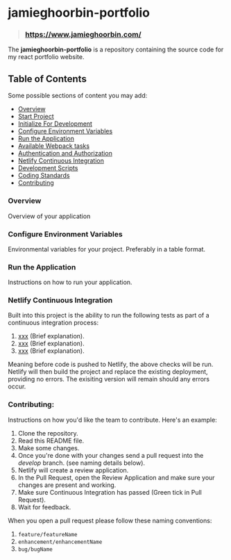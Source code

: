 # jamieghoorbin-portfolio

> ### https://www.jamieghoorbin.com/

The **jamieghoorbin-portfolio** is a repository containing the source code for my react portfolio website.

## Table of Contents

Some possible sections of content you may add:

- [Overview](#overview)
- [Start Project](#start-project)
- [Initialize For Development](#initialize-for-development)
- [Configure Environment Variables](#configure-environment-variables)
- [Run the Application](#run-the-application)
- [Available Webpack tasks](#available-webpack-tasks)
- [Authentication and Authorization](#authentication-and-authorization)
- [Netlify Continuous Integration](#netlify-continuous-integration)
- [Development Scripts](#development-scripts)
- [Coding Standards](#coding-standards)
- [Contributing](#contributing)

### Overview

Overview of your application

### Configure Environment Variables

Environmental variables for your project. Preferably in a table format.

### Run the Application

Instructions on how to run your application.

### Netlify Continuous Integration

Built into this project is the ability to run the following tests as part of a continuous integration process:

1. [xxx](url) (Brief explanation).
2. [xxx](url) (Brief explanation).
3. [xxx](url) (Brief explanation).

Meaning before code is pushed to Netlify, the above checks will be run. Netlify will then build the project and replace the existing deployment, providing no errors. The exisiting version will remain should any errors occur.

### Contributing:

Instructions on how you'd like the team to contribute. Here's an example:

1. Clone the repository.
2. Read this README file.
3. Make some changes.
4. Once you're done with your changes send a pull request into the _develop_ branch. (see naming details below).
5. Netlify will create a review application.
6. In the Pull Request, open the Review Application and make sure your changes are present and working.
7. Make sure Continuous Integration has passed (Green tick in Pull Request).
8. Wait for feedback.

When you open a pull request please follow these naming conventions:

1. `feature/featureName`
2. `enhancement/enhancementName`
3. `bug/bugName`
